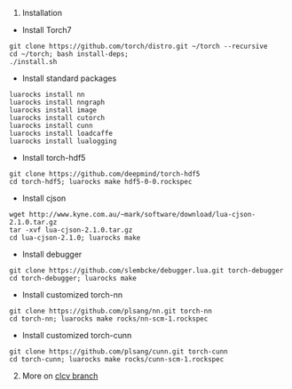1. Installation
  * Install Torch7
  ```
  git clone https://github.com/torch/distro.git ~/torch --recursive
  cd ~/torch; bash install-deps;
  ./install.sh
  ```
  * Install standard packages
  ```
  luarocks install nn
  luarocks install nngraph
  luarocks install image
  luarocks install cutorch
  luarocks install cunn
  luarocks install loadcaffe
  luarocks install lualogging
  ```
  * Install torch-hdf5
  ```
  git clone https://github.com/deepmind/torch-hdf5
  cd torch-hdf5; luarocks make hdf5-0-0.rockspec
  ```
  * Install cjson
  ```
  wget http://www.kyne.com.au/~mark/software/download/lua-cjson-2.1.0.tar.gz
  tar -xvf lua-cjson-2.1.0.tar.gz
  cd lua-cjson-2.1.0; luarocks make
  ```
  * Install debugger 
  ```
  git clone https://github.com/slembcke/debugger.lua.git torch-debugger
  cd torch-debugger; luarocks make
  ```
  * Install customized torch-nn
  ```
  git clone https://github.com/plsang/nn.git torch-nn
  cd torch-nn; luarocks make rocks/nn-scm-1.rockspec
  ```
  * Install customized torch-cunn
  ```
  git clone https://github.com/plsang/cunn.git torch-cunn
  cd torch-cunn; luarocks make rocks/cunn-scm-1.rockspec
  ```
2. More on [clcv branch](https://github.com/mynlp/depnet/tree/clcv)
